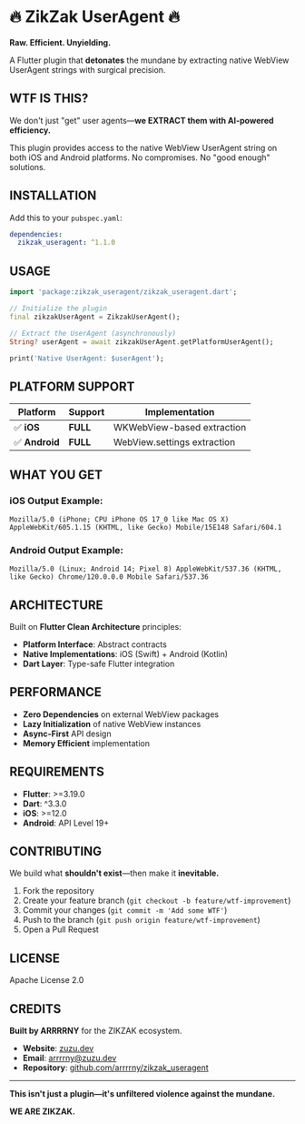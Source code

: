 # 🔥 ZikZak UserAgent 🔥

**Raw. Efficient. Unyielding.**

A Flutter plugin that **detonates** the mundane by extracting native WebView UserAgent strings with surgical precision.

## **WTF IS THIS?**

We don't just "get" user agents—**we EXTRACT them with AI-powered efficiency.**

This plugin provides access to the native WebView UserAgent string on both iOS and Android platforms. No compromises. No "good enough" solutions.

## **INSTALLATION**

Add this to your `pubspec.yaml`:

```yaml
dependencies:
  zikzak_useragent: ^1.1.0
```

## **USAGE**

```dart
import 'package:zikzak_useragent/zikzak_useragent.dart';

// Initialize the plugin
final zikzakUserAgent = ZikzakUserAgent();

// Extract the UserAgent (asynchronously)
String? userAgent = await zikzakUserAgent.getPlatformUserAgent();

print('Native UserAgent: $userAgent');
```

## **PLATFORM SUPPORT**

| Platform | Support | Implementation |
|----------|---------|----------------|
| ✅ **iOS** | **FULL** | WKWebView-based extraction |
| ✅ **Android** | **FULL** | WebView.settings extraction |

## **WHAT YOU GET**

### iOS Output Example:
```
Mozilla/5.0 (iPhone; CPU iPhone OS 17_0 like Mac OS X) AppleWebKit/605.1.15 (KHTML, like Gecko) Mobile/15E148 Safari/604.1
```

### Android Output Example:
```
Mozilla/5.0 (Linux; Android 14; Pixel 8) AppleWebKit/537.36 (KHTML, like Gecko) Chrome/120.0.0.0 Mobile Safari/537.36
```

## **ARCHITECTURE**

Built on **Flutter Clean Architecture** principles:

- **Platform Interface**: Abstract contracts
- **Native Implementations**: iOS (Swift) + Android (Kotlin)
- **Dart Layer**: Type-safe Flutter integration

## **PERFORMANCE**

- **Zero Dependencies** on external WebView packages
- **Lazy Initialization** of native WebView instances
- **Async-First** API design
- **Memory Efficient** implementation

## **REQUIREMENTS**

- **Flutter**: >=3.19.0
- **Dart**: ^3.3.0
- **iOS**: >=12.0
- **Android**: API Level 19+

## **CONTRIBUTING**

We build what **shouldn't exist**—then make it **inevitable.**

1. Fork the repository
2. Create your feature branch (`git checkout -b feature/wtf-improvement`)
3. Commit your changes (`git commit -m 'Add some WTF'`)
4. Push to the branch (`git push origin feature/wtf-improvement`)
5. Open a Pull Request

## **LICENSE**

Apache License 2.0

## **CREDITS**

**Built by ARRRRNY** for the ZIKZAK ecosystem.

- **Website**: [zuzu.dev](https://zuzu.dev)
- **Email**: arrrrny@zuzu.dev
- **Repository**: [github.com/arrrrny/zikzak_useragent](https://github.com/arrrrny/zikzak_useragent)

---

**This isn't just a plugin—it's unfiltered violence against the mundane.**

**WE ARE ZIKZAK.**